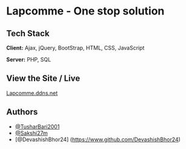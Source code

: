 
# Lapcomme - One stop solution 



## Tech Stack

**Client:** Ajax, jQuery, BootStrap, HTML, CSS, JavaScript

**Server:** PHP, SQL


## View the Site / Live

[Lapcomme.ddns.net](https://lapcommee.000webhostapp.com/)


## Authors

- [@TusharBari2001](https://www.github.com/TusharBari2001)
- [@Sakshi27m](https://www.github.com/Sakshi27m)
- [@DevashishBhor24] (https://www.github.com/DevashishBhor24)
